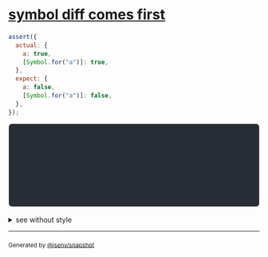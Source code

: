 # [symbol diff comes first](../../symbol.test.js#L137)

```js
assert({
  actual: {
    a: true,
    [Symbol.for("a")]: true,
  },
  expect: {
    a: false,
    [Symbol.for("a")]: false,
  },
});
```

![img](throw.svg)

<details>
  <summary>see without style</summary>

```console
AssertionError: actual and expect are different

actual: {
  Symbol.for("a"): true,
  a: true,
}
expect: {
  Symbol.for("a"): false,
  a: false,
}
```

</details>

---
<sub>
  Generated by <a href="https://github.com/jsenv/core/tree/main/packages/independent/snapshot">@jsenv/snapshot</a>
</sub>